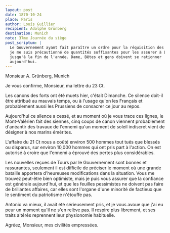 ```yaml
---
layout: post
date: 1870-10-24
place: Paris
author: Louis Guillier
recipient: Adolphe Grünberg
destination: Munich
note: 37me Journée du siège
post_scriptum: |
  Le Gouvernement ayant fait paraître un ordre pour la réquisition des fourages,
  je me suis précautionné de quantités suffisantes pour les assurer à Latis
  jusqu'à la fin de l'année. Dame, Bêtes et gens doivent se rationner
  aujourd'hui.
---
```


Monsieur A. Grünberg, Munich


Je vous confirme, Monsieur, ma lettre du 23 Ct.

Les canons des forts ont été muets hier, c'était Dimanche. Ce silence doit-il
être attribué au mauvais temps, ou à l'usage qu'on les Français et probablement
aussi les Prussiens de consacrer ce jour au repos.

Aujourd'hui ce silence a cessé, et au moment où je vous trace ces lignes, le
Mont-Valérien fait des siennes, cinq coups de canon viennent probablement
d'anéantir des travaux de l'ennemi qu'un moment de soleil indiscret vient de
désigner à nos marins émérites.

L'affaire du 21 Ct nous a coûté environ 500 hommes tout tués que blessés ou
disparus, sur environ 10,000 hommes qui ont pris part à l'action. On est
autorisé à croire que l'ennemi a éprouvé des pertes plus considérables.

Les nouvelles reçues de Tours par le Gouvernement sont bonnes et rassurantes,
seulement il est difficile de préciser le moment où une grande bataille
apportera d'heureuses modifications dans la situation.
Vous me trouvez peut-être bien optimiste, mais je puis vous assurer que la
confiance est générale aujourd'hui, et que les feuilles pessimistes ne doivent
pas faire de brillantes affaires, car elles sont l'organe d'une minorité de
factieux que le sentiment du patriotisme n'étouffe pas.

Antonio va mieux, il avait été sérieusement pris, et je vous avoue que j'ai eu
peur un moment qu'il ne s'en relève pas. Il respire plus librement, et ses
traits altérés reprennent leur physionomie habituelle.

Agréez, Monsieur, mes civilités empressées.
